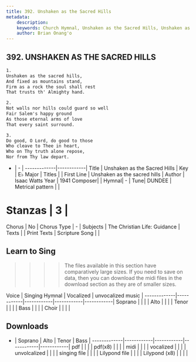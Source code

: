 ```yaml
---
title: 392. Unshaken as the Sacred Hills
metadata:
    description: 
    keywords: Church Hymnal, Unshaken as the Sacred Hills, Unshaken as the sacred hills , 
    author: Brian Onang'o
---
```



## 392. UNSHAKEN AS THE SACRED HILLS

```txt
1.
Unshaken as the sacred hills, 
And fixed as mountains stand, 
Firm as a rock the soul shall rest 
That trusts th' Almighty hand. 

2.
Not walls nor hills could guard so well 
Fair Salem's happy ground 
As those eternal arms of love 
That every saint surround. 

3.
Do good, O Lord, do good to those 
Who cleave to Thee in heart, 
Who on Thy truth alone repose, 
Nor from Thy law depart.
```

- |   -  |
-------------|------------|
Title | Unshaken as the Sacred Hills |
Key | E♭ Major |
Titles |  |
First Line | Unshaken as the sacred hills  |
Author | Isaac Watts
Year | 1941
Composer|  |
Hymnal|  - |
Tune| DUNDEE |
Metrical pattern | |
# Stanzas | 3 |
Chorus | No |
Chorus Type | - |
Subjects | The Christian Life: Guidance |
Texts |  |
Print Texts | 
Scripture Song |  |
  
## Learn to Sing

>>>> The files available in this section have comparatively large sizes. If you need to save on data, then you can download the midi files in the download section as they are of smaller sizes.

Voice |  Singing Hymnal | Vocalized | unvocalized music |
-------------|------------|------------|------------|------------|
Soprano | | | |
Alto | | | |
Tenor | | | |
Bass | | | |
Choir | | | |

## Downloads

- |  Soprano | Alto | Tenor | Bass |
-------------|------------|------------|------------|------------|
pdf | | | |
pdf(x8) | | | |
midi | | | |
vocalized | | | |
unvolcalized | | | |
singing file | | | |
Lilypond file | | | |
Lilypond (x8) | | | |
  
